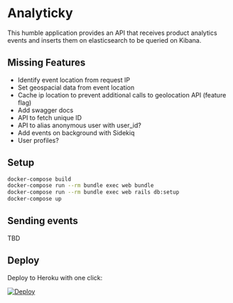 # Analyticky

This humble application provides an API that receives product analytics events and inserts them on elasticsearch to be queried on Kibana.

## Missing Features
- Identify event location from request IP
- Set geospacial data from event location
- Cache ip location to prevent additional calls to geolocation API (feature flag)
- Add swagger docs
- API to fetch unique ID
- API to alias anonymous user with user_id?
- Add events on background with Sidekiq
- User profiles?

## Setup

``` bash
docker-compose build
docker-compose run --rm bundle exec web bundle
docker-compose run --rm bundle exec web rails db:setup
docker-compose up
```

## Sending events

TBD

## Deploy

Deploy to Heroku with one click:

[![Deploy](https://www.herokucdn.com/deploy/button.svg)](https://heroku.com/deploy)
